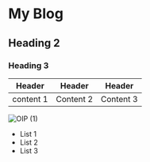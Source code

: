 # My Blog

## Heading 2


### Heading 3

| Header | Header | Header |
|---|---|---|
| content 1 | Content 2 | Content 3|



![OIP (1)](https://user-images.githubusercontent.com/100529586/216464100-6a6834b6-f244-4b00-8a0c-50ab1d70b586.jpg)



- List 1
- List 2
- List 3
